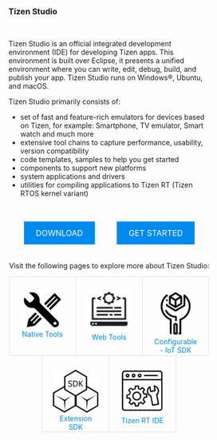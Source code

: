 # Tizen Studio

<style>
/* Reset */

html, body, div, span, applet, object, iframe, {
		vertical-align: baseline;
	}


/* Box Model */

	*, *:before, *:after {
		-moz-box-sizing: border-box;
		-webkit-box-sizing: border-box;
		box-sizing: border-box;
	}

/* Button */
		input[type="submit"].special,
		input[type="reset"].special,
		input[type="button"].special,
		button.special,
		.button.special {
			background-color: #008aee;
			color: #ffffff !important;
		}


/* Section/Article */

	section.special, article.special, header.special {
		text-align: center;
	}

	header {
		margin-bottom: em;
	}

		header p {
			position: relative;
			margin: 0 0 1.5em 0;
			text-transform: uppercase;
		}

		header h2, header h3 {
			display: inline-block;
			padding-bottom: 0.4em;
			border-bottom-style: double;
			border-bottom-width: 4px;
		}
		@media screen and (max-width: 1280px) {

			header.major {
				margin-bottom: 2em;
			}

		}

		@media screen and (max-width: 736px) {

			header.major {
				margin-bottom: 1.5em;
			}

		}

		@media screen and (max-width: 480px) {

			header.major {
				margin-bottom: 1em;
			}

		}

	header h2, header h3 {
		border-bottom-color: #e3e3e3;
	}

	header p {
		color: #bbb;
	}

/* Feature */

	.features {
		display: -moz-flex;
		display: -webkit-flex;
		display: -ms-flex;
		display: flex;
		-moz-flex-wrap: wrap;
		-webkit-flex-wrap: wrap;
		-ms-flex-wrap: wrap;
		flex-wrap: wrap;
		-moz-justify-content: center;
		-webkit-justify-content: center;
		-ms-justify-content: center;
		justify-content: center;
		margin-bottom: 2em;
	}

	.feature {
		padding: 2em 2em 0.1em 2em;
		border-style: solid;
		border-width: 1px;
		margin-left: -1px;
		margin-top: -1px;
		width: 33.33333%;
	}

		.feature .fa {
			font-size: 2.8em;
			margin-bottom: 0.7em;
		}

		@media screen and (max-width: 1280px) {

			.feature {
				padding: 2em 1.5em 0.1em 1.5em;
			}

		}

		@media screen and (max-width: 736px) {

			.feature {
				padding: 2em 1em 0.1em 1em;
				width: 50%;
			}

		}

		@media screen and (max-width: 480px) {

			.feature {
				padding: 2em 0.5em 0.1em 0.5em;
				width: 100%;
			}

		}

	.feature {
		border-color: #e3e3e3;
	}

		.feature .fa {
			color: #00cdcf;
		}
	.button.special{
      margin-top: 15px;
      background-color: #008aee;
      border: none;
      color: white;
      text-align: center;
      display: inline-block;
      font-size: 16px;
	  cursor: pointer;
	  display: inline-block;
	  height: 2.85em;
	  line-height: 2.95em;
	  padding: 0 1.5em;
	  text-align: center;
	  text-transform: uppercase;
	  white-space: nowrap;
	  margin:20px;
 }	
 .container {
    &__text {
        display: inline;
    }
}	
.fa {
    color: #00cdcf;
}
a:link {
  color: #008aee;
  background-color: transparent;
  text-decoration: none;
}
a:visited {
  color: rgb(7, 3, 245);
  background-color: transparent;
  text-decoration: none;
}
a:hover {
  color: #008aee;
  background-color: transparent;
  text-decoration: underline;
}
a:active {
  color: y#008aee;
  background-color: transparent;
}
h1, h2, h3, h4, h5, h6 {
    color: ;
	font-weight: ;
	font-size: 1rem;
	
    line-height: 5em;
    margin: 0 0 1em 0;
    text-transform: inherit;
}
</style>
<section id ="main">

Tizen Studio is an official integrated development environment (IDE) for developing Tizen apps. This environment is built over Eclipse, it presents a unified environment where you can write, edit, debug, build, and publish your app. Tizen Studio runs on Windows®, Ubuntu, and macOS.

Tizen Studio primarily consists of: 

- set of fast and feature-rich emulators for devices based on Tizen, for example: Smartphone, TV emulator, Smart watch and much more
- extensive tool chains to capture performance, usability, version compatibility
- code templates, samples to help you get started 
- components to support new platforms
- system applications and drivers 
- utilities for compiling applications to Tizen RT (Tizen RTOS kernel variant)
<!-- tiles-->
<section id="one" class="wrapper special">
		<div class="inner">
			<header class="major">
			</header>

<div id="buttonzone">
							<a href="https://developer.tizen.org/development/tizen-studio/download" class="button special">Download</i></a>
							<a href="./setup/install-sdk" class="button special">Get Started</a>
						</div>
						
</header>
<p>Visit the following pages to explore more about Tizen Studio:</p>
                        <div class="features">
                        <div class="feature">
                        <img src="./media/Tools.png">
                         <div style="width:100%;text-align:center;">
						 <a href="native-tools/index.md">
						 Native Tools</a>
                        </div>
						</div>
						<div class="feature">
							<img src="./media/RT.png">
							<div style="width:100%;text-align:center;">
							<a href= "web-tools/index.md">Web Tools</a>
							</div>
						</div>
						<div class="feature">
							<img src="./media/Csdk.png">
                            <div style="width:100%;text-align:center;">
							<a href= "configurable-sdk/configurable-sdk.md">Configurable - IoT SDK</a></div>
						</div>
						<div class="feature">
							<img src="./media/SDK.png">
                            <div style="width:100%;text-align:center;">
							<a href= "extension-sdk/overview.md">Extension SDK</a>
							</div>
						</div>
						<div class="feature">
							<i class="fa fa-envelope-o"></i>
							<img src="./media/webtools.png">
							<div style="width:100%;text-align:center;">
							<a href= "rt-ide/overview.md">Tizen RT IDE</a>
							</div>
						</div>
					</div>
				</div>
			</section>